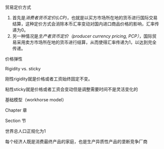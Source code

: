 贸易定价方式

1. 首先是*消费者货币定价(LCP)*，也就是以买方市场所在地的货币进行国际交易结算，这种定价方式会消除本币汇率变动对国内进口商品价格的影响，汇率传递为0。
2. 另一种情况是*生产者货币定价（producer currency pricing, PCP）*，国际贸易采用卖方市场所在地的货币进行结算，从而使得汇率传递为1，以达到完全传递。

价格弹性

Rigidity vs. sticky

刚性rigidity就是价格或者工资始终固定不变。

粘性sticky就是价格或者工资会变动但是调整需要时间不是灵活变化的

基础模型（workhorse model）

Chapter 章

Section 节



世界总人口正规化为1

每个经济人既是消费最终产品的家庭，也是生产异质性产品的垄断竞争厂商